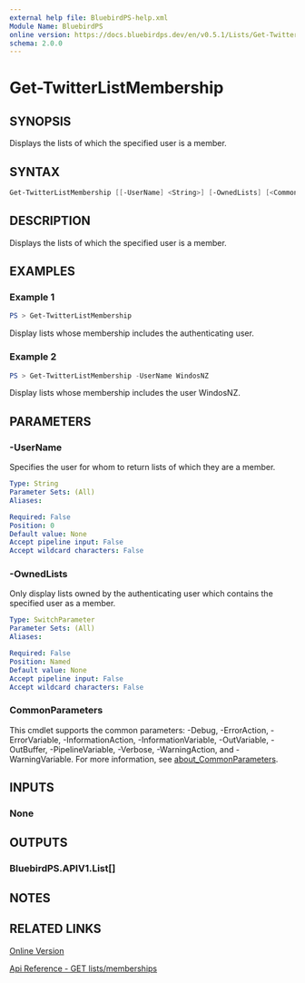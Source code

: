 ```yaml
---
external help file: BluebirdPS-help.xml
Module Name: BluebirdPS
online version: https://docs.bluebirdps.dev/en/v0.5.1/Lists/Get-TwitterListMembership
schema: 2.0.0
---
```


# Get-TwitterListMembership

## SYNOPSIS

Displays the lists of which the specified user is a member.

## SYNTAX

```powershell
Get-TwitterListMembership [[-UserName] <String>] [-OwnedLists] [<CommonParameters>]
```

## DESCRIPTION

Displays the lists of which the specified user is a member.

## EXAMPLES

### Example 1

```powershell
PS > Get-TwitterListMembership
```

Display lists whose membership includes the authenticating user.

### Example 2

```powershell
PS > Get-TwitterListMembership -UserName WindosNZ
```

Display lists whose membership includes the user WindosNZ.

## PARAMETERS

### -UserName

Specifies the user for whom to return lists of which they are a member.

```yaml
Type: String
Parameter Sets: (All)
Aliases:

Required: False
Position: 0
Default value: None
Accept pipeline input: False
Accept wildcard characters: False
```

### -OwnedLists

Only display lists owned by the authenticating user which contains the specified user as a member.

```yaml
Type: SwitchParameter
Parameter Sets: (All)
Aliases:

Required: False
Position: Named
Default value: None
Accept pipeline input: False
Accept wildcard characters: False
```

### CommonParameters

This cmdlet supports the common parameters: -Debug, -ErrorAction, -ErrorVariable, -InformationAction, -InformationVariable, -OutVariable, -OutBuffer, -PipelineVariable, -Verbose, -WarningAction, and -WarningVariable. For more information, see [about_CommonParameters](http://go.microsoft.com/fwlink/?LinkID=113216).

## INPUTS

### None

## OUTPUTS

### BluebirdPS.APIV1.List[]

## NOTES

## RELATED LINKS

[Online Version](https://docs.bluebirdps.dev/en/v0.5.1/Lists/Get-TwitterListMembership)

[Api Reference - GET lists/memberships](https://developer.twitter.com/en/docs/twitter-api/v1/accounts-and-users/create-manage-lists/api-reference/get-lists-memberships)
